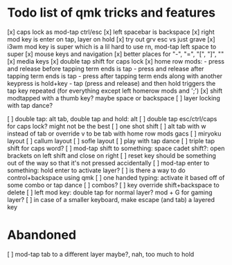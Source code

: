 # Todo list of qmk tricks and features
[x] caps lock as mod-tap ctrl/esc
[x] left spacebar is backspace
[x] right mod key is enter on tap, layer on hold
[x] try out grv esc vs just grave
[x] i3wm mod key is super which is a lil hard to use rn, mod-tap left space to super
[x] mouse keys and navigation
[x] better places for "-", "=", "[", "]", "\"
[x] media keys
[x] double tap shift for caps lock
[x] home row mods: 
    - press and release before tapping term ends is tap
    - press and release after tapping term ends is tap
    - press after tapping term ends along with another keypress is hold+key
    - tap (press and release) and then hold triggers the tap key repeated (for everything except left homerow mods and ';')
[x] shift modtapped with a thumb key? maybe space or backspace
[ ] layer locking with tap dance?

[ ] double tap: alt tab, double tap and hold: alt
[ ] double tap esc/ctrl/caps for caps lock? might not be the best
[ ] one shot shift
[ ] alt tab with w instead of tab or override v to be tab with home row mods gacs
[ ] miryoku layout
[ ] callum layout
[ ] sofle layout
[ ] play with tap dance
[ ] triple tap shift for caps word?
[ ] mod-tap shift to something: space cadet shift?: open brackets on left shift and close on right
[ ] reset key should be something out of the way so that it's not pressed accidentally
[ ] mod-tap enter to something: hold enter to activate layer?
[ ] is there a way to do control+backspace using qmk
[ ] one handed typing: activate it based off of some combo or tap dance
[ ] combos?
[ ] key override shift+backspace to delete
[ ] left mod key: double tap for normal layer? mod + G for gaming layer?
[ ] in case of a smaller keyboard, make escape (and tab) a layered key

# Abandoned
[ ] mod-tap tab to a different layer maybe?, nah, too much to hold
